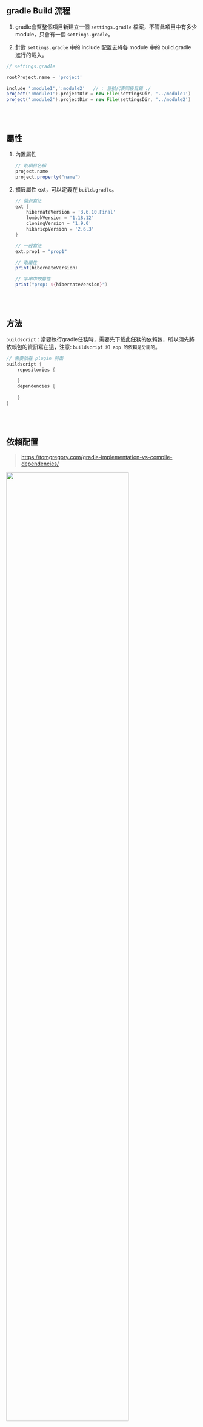 ## gradle Build 流程
1. gradle會幫整個項目新建立一個 `settings.gradle` 檔案，不管此項目中有多少 module，只會有一個 `settings.gradle`。

2. 針對 `settings.gradle` 中的 include 配置去將各 module 中的 build.gradle 進行的載入。

```groovy
// settings.gradle

rootProject.name = 'project'

include ':module1',':module2'   // : 冒號代表同級目錄 ./ 
project(':module1').projectDir = new File(settingsDir, '../module1')
project(':module2').projectDir = new File(settingsDir, '../module2') 
```

<br/>

<br/>

## 屬性
1. 內置屬性

    ```groovy
    // 取項目名稱
    project.name
    project.property("name")
    ```

2. 擴展屬性 ext，可以定義在 `build.gradle`。

    ```groovy
    // 閉包寫法
    ext {
        hibernateVersion = '3.6.10.Final'
        lombokVersion = '1.18.12'
        cloningVersion = '1.9.0'
        hikaricpVersion = '2.6.3'
    }

    // 一般寫法
    ext.prop1 = "prop1"
    ```
    ```groovy
    // 取屬性
    print(hibernateVersion)

    // 字串中取屬性
    print("prop: ${hibernateVersion}")
    ```

<br/>

<br/>

## 方法
`buildscript` : 當要執行gradle任務時，需要先下載此任務的依賴包，所以須先將依賴包的資訊寫在這，注意: `buildscript 和 app 的依賴是分開的`。
```groovy
// 需要放在 plugin 前面
buildscript {
    repositories {

    }
    dependencies {
        
    }
}
```

<br/>

<br/>

## 依賴配置

>https://tomgregory.com/gradle-implementation-vs-compile-dependencies/


<img src="https://app.lucidchart.com/publicSegments/view/f2f7b3b9-7b90-4950-a571-b7919baff354/image.png" width="80%">

<br/>

<br/>

`dependencies` 區塊內可以定義多種不同的依賴選擇

例如: A 模組依賴了 B 模組，此時 A, B 中各有自己的依賴jar包。

`api` (`舊版compile`): 編譯及運行時都會使用到的依賴，但此依賴可以被其他模組一併載入(B模組的依賴會被A模組載入)。

`implementation` : 編譯及運行時都會使用到的依賴，此依賴只能被自己模組載入(A模組不會載入B模組的依賴)，增加編譯速度。

`compileOnly`(`舊版provided`) : 依賴在編譯有效，運行時無效，如 lombok。

`runtimeOnly` : 依賴在運行有效，編譯時無效，如 jdbc, SLF4J。

<hr>

使用 `compileOnly` 以及 `runtimeOnly` 的原因:
1. 加快編譯速度，不會所有的依賴包都需要編譯。
2. 寫程式時，比較不會用錯class(?)
3. 簡潔的 classpath